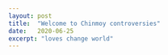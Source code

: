```yaml
---
layout: post
title:  "Welcome to Chinmoy controversies"
date:   2020-06-25
excerpt: "loves change world"
---
```

